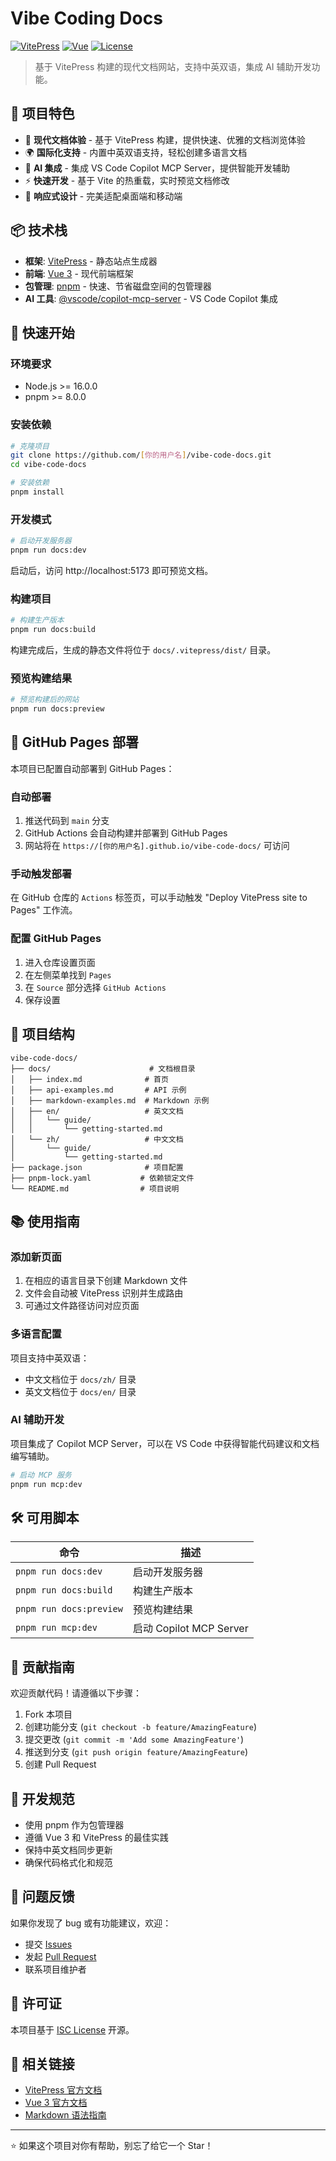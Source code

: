 # Vibe Coding Docs

[![VitePress](https://img.shields.io/badge/VitePress-1.6.3-blue)](https://vitepress.dev/)
[![Vue](https://img.shields.io/badge/Vue-3.5.17-green)](https://vuejs.org/)
[![License](https://img.shields.io/badge/License-ISC-yellow.svg)](LICENSE)

> 基于 VitePress 构建的现代文档网站，支持中英双语，集成 AI 辅助开发功能。

## 🌟 项目特色

- 📝 **现代文档体验** - 基于 VitePress 构建，提供快速、优雅的文档浏览体验
- 🌍 **国际化支持** - 内置中英双语支持，轻松创建多语言文档
- 🤖 **AI 集成** - 集成 VS Code Copilot MCP Server，提供智能开发辅助
- ⚡ **快速开发** - 基于 Vite 的热重载，实时预览文档修改
- 📱 **响应式设计** - 完美适配桌面端和移动端

## 📦 技术栈

- **框架**: [VitePress](https://vitepress.dev/) - 静态站点生成器
- **前端**: [Vue 3](https://vuejs.org/) - 现代前端框架
- **包管理**: [pnpm](https://pnpm.io/) - 快速、节省磁盘空间的包管理器
- **AI 工具**: [@vscode/copilot-mcp-server](https://www.npmjs.com/package/@vscode/copilot-mcp-server) - VS Code Copilot 集成

## 🚀 快速开始

### 环境要求

- Node.js >= 16.0.0
- pnpm >= 8.0.0

### 安装依赖

```bash
# 克隆项目
git clone https://github.com/[你的用户名]/vibe-code-docs.git
cd vibe-code-docs

# 安装依赖
pnpm install
```

### 开发模式

```bash
# 启动开发服务器
pnpm run docs:dev
```

启动后，访问 http://localhost:5173 即可预览文档。

### 构建项目

```bash
# 构建生产版本
pnpm run docs:build
```

构建完成后，生成的静态文件将位于 `docs/.vitepress/dist/` 目录。

### 预览构建结果

```bash
# 预览构建后的网站
pnpm run docs:preview
```

## 🚀 GitHub Pages 部署

本项目已配置自动部署到 GitHub Pages：

### 自动部署

1. 推送代码到 `main` 分支
2. GitHub Actions 会自动构建并部署到 GitHub Pages
3. 网站将在 `https://[你的用户名].github.io/vibe-code-docs/` 可访问

### 手动触发部署

在 GitHub 仓库的 `Actions` 标签页，可以手动触发 "Deploy VitePress site to Pages" 工作流。

### 配置 GitHub Pages

1. 进入仓库设置页面
2. 在左侧菜单找到 `Pages`
3. 在 `Source` 部分选择 `GitHub Actions`
4. 保存设置

## 📂 项目结构

```
vibe-code-docs/
├── docs/                      # 文档根目录
│   ├── index.md              # 首页
│   ├── api-examples.md       # API 示例
│   ├── markdown-examples.md  # Markdown 示例
│   ├── en/                   # 英文文档
│   │   └── guide/
│   │       └── getting-started.md
│   └── zh/                   # 中文文档
│       └── guide/
│           └── getting-started.md
├── package.json              # 项目配置
├── pnpm-lock.yaml           # 依赖锁定文件
└── README.md                # 项目说明
```

## 📚 使用指南

### 添加新页面

1. 在相应的语言目录下创建 Markdown 文件
2. 文件会自动被 VitePress 识别并生成路由
3. 可通过文件路径访问对应页面

### 多语言配置

项目支持中英双语：
- 中文文档位于 `docs/zh/` 目录
- 英文文档位于 `docs/en/` 目录

### AI 辅助开发

项目集成了 Copilot MCP Server，可以在 VS Code 中获得智能代码建议和文档编写辅助。

```bash
# 启动 MCP 服务
pnpm run mcp:dev
```

## 🛠 可用脚本

| 命令 | 描述 |
|------|------|
| `pnpm run docs:dev` | 启动开发服务器 |
| `pnpm run docs:build` | 构建生产版本 |
| `pnpm run docs:preview` | 预览构建结果 |
| `pnpm run mcp:dev` | 启动 Copilot MCP Server |

## 🤝 贡献指南

欢迎贡献代码！请遵循以下步骤：

1. Fork 本项目
2. 创建功能分支 (`git checkout -b feature/AmazingFeature`)
3. 提交更改 (`git commit -m 'Add some AmazingFeature'`)
4. 推送到分支 (`git push origin feature/AmazingFeature`)
5. 创建 Pull Request

## 📝 开发规范

- 使用 pnpm 作为包管理器
- 遵循 Vue 3 和 VitePress 的最佳实践
- 保持中英文档同步更新
- 确保代码格式化和规范

## 🐛 问题反馈

如果你发现了 bug 或有功能建议，欢迎：

- 提交 [Issues](../../issues)
- 发起 [Pull Request](../../pulls)
- 联系项目维护者

## 📄 许可证

本项目基于 [ISC License](LICENSE) 开源。

## 🔗 相关链接

- [VitePress 官方文档](https://vitepress.dev/)
- [Vue 3 官方文档](https://vuejs.org/)
- [Markdown 语法指南](https://www.markdownguide.org/)

---

⭐ 如果这个项目对你有帮助，别忘了给它一个 Star！
